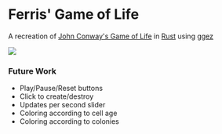 # Ferris' Game of Life

A recreation of [John Conway's Game of Life](https://en.wikipedia.org/wiki/Conway%27s_Game_of_Life) in [Rust](https://www.rust-lang.org/) using [ggez](https://ggez.rs/) 

![](https://github.com/clancy-mitchell/cgol-rs/blob/main/fgol.gif)

### Future Work
  - Play/Pause/Reset buttons
  - Click to create/destroy
  - Updates per second slider
  - Coloring according to cell age
  - Coloring according to colonies
